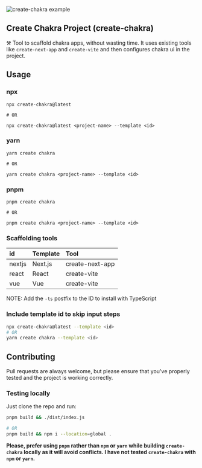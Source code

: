 ![create-chakra example](https://user-images.githubusercontent.com/70624701/184507059-bbed2dad-513e-4d27-b5bf-3bd43e027331.png)

## Create Chakra Project (create-chakra)
⚒ Tool to scaffold chakra apps, without wasting time. It uses existing tools like `create-next-app` and `create-vite` and then configures chakra ui in the project.

## Usage
### npx
```
npx create-chakra@latest

# OR

npx create-chakra@latest <project-name> --template <id>
```
### yarn
```
yarn create chakra

# OR

yarn create chakra <project-name> --template <id> 
```

### pnpm
```
pnpm create chakra

# OR

pnpm create chakra <project-name> --template <id>
```

### Scaffolding tools

|id        | Template   | Tool            |
|:---------|:-----------|:----------------|
|nextjs    | Next.js    | create-next-app |
|react     | React      | create-vite     |
|vue       | Vue        | create-vite     |

NOTE: Add the `-ts` postfix to the ID to install with TypeScript

### Include template id to skip input steps

```bash
npx create-chakra@latest --template <id>
# OR
yarn create chakra --template <id>
```

## Contributing
Pull requests are always welcome, but please ensure that you've properly tested and the project is working correctly.

### Testing locally
Just clone the repo and run:
```bash
pnpm build && ./dist/index.js

# OR
pnpm build && npm i --location=global .
```

**Please, prefer using `pnpm` rather than `npm` or `yarn` while building `create-chakra` locally as it will avoid conflicts. I have not tested `create-chakra` with `npm` or `yarn`.**
